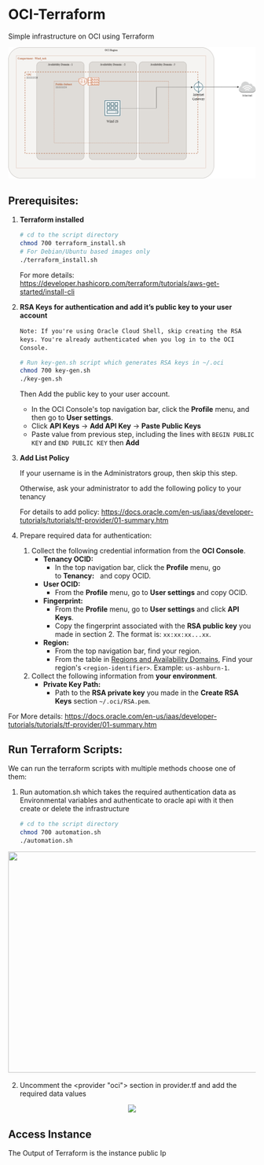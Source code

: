 # OCI-Terraform
Simple infrastructure on OCI using Terraform
<p align="center">
  <img  src="https://github.com/Ahmed-Shoushaa/OCIxTerraform/blob/main/Images/oci-architecture.png">
</p>

## Prerequisites:

1. **Terraform installed**
    
    ```bash
    # cd to the script directory
    chmod 700 terraform_install.sh
    # For Debian/Ubuntu based images only
    ./terraform_install.sh
    ```
    
    For more details: https://developer.hashicorp.com/terraform/tutorials/aws-get-started/install-cli
    
2. **RSA Keys for authentication and add it’s public key to your user account**
    
    `Note: If you're using Oracle Cloud Shell, skip creating the RSA keys. You're already authenticated when you log in to the OCI Console.`
    
    ```bash
    # Run key-gen.sh script which generates RSA keys in ~/.oci
    chmod 700 key-gen.sh
    ./key-gen.sh
    ```
    
    Then Add the public key to your user account.
    
    - In the OCI Console's top navigation bar, click the **Profile** menu, and then go to **User settings**.
    - Click **API Keys** -> **Add API Key** -> **Paste Public Keys**
    - Paste value from previous step, including the lines with `BEGIN PUBLIC KEY` and `END PUBLIC KEY` then **Add**
4. **Add List Policy**
    
    If your username is in the Administrators group, then skip this step.
   
   Otherwise, ask your administrator to add the following policy to your tenancy
   
   For details to add policy: https://docs.oracle.com/en-us/iaas/developer-tutorials/tutorials/tf-provider/01-summary.htm
   
    
6. Prepare required data for authentication:
    1. Collect the following credential information from the **OCI Console**.
        - **Tenancy OCID:**
            - In the top navigation bar, click the **Profile** menu, go to **Tenancy:** *<your-tenancy>*  and copy OCID.
        - **User OCID:**
            - From the **Profile** menu, go to **User settings** and copy OCID.
        - **Fingerprint:**
            - From the **Profile** menu, go to **User settings** and click **API Keys**.
            - Copy the fingerprint associated with the **RSA public key** you made in section 2. The format is: `xx:xx:xx...xx`.
        - **Region:**
            - From the top navigation bar, find your region.
            - From the table in [Regions and Availability Domains](https://docs.oracle.com/iaas/Content/General/Concepts/regions.htm), Find your region's `<region-identifier>`. Example: `us-ashburn-1`.
    2. Collect the following information from **your environment**.
        - **Private Key Path:**
            - Path to the **RSA private key** you made in the **Create RSA Keys** section `~/.oci/RSA.pem`.
                

For More details: https://docs.oracle.com/en-us/iaas/developer-tutorials/tutorials/tf-provider/01-summary.htm

## Run Terraform Scripts:

We can run the terraform scripts with multiple methods choose one of them:
1. Run automation.sh which takes the required authentication data as Environmental variables and authenticate to oracle api with it then create or delete the infrastructure
    ```bash
    # cd to the script directory
    chmod 700 automation.sh
    ./automation.sh
    ```
<p align="center">
  <img width="600" height="450" src="https://github.com/Ahmed-Shoushaa/OCIxTerraform/assets/117172376/d75c34a0-11d7-42b4-8cd8-d65aa440e011">
</p>

2. Uncomment the <provider "oci"> section in provider.tf and add the required data values
<p align="center">
  <img  src="https://github.com/Ahmed-Shoushaa/OCIxTerraform/assets/117172376/a344c5ea-7d02-4a23-b28a-a5935b8a230d">
</p>

## Access Instance 
The Output of Terraform is the instance public Ip 


